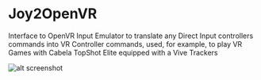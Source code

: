 # Joy2OpenVR
Interface to OpenVR Input Emulator to translate any Direct Input controllers commands into VR Controller commands, used, for example, to play VR Games with Cabela TopShot Elite equipped with a Vive Trackers


![alt screenshot](https://github.com/mmorselli/Joy2OpenVR/blob/master/assets/screenshot.png)
